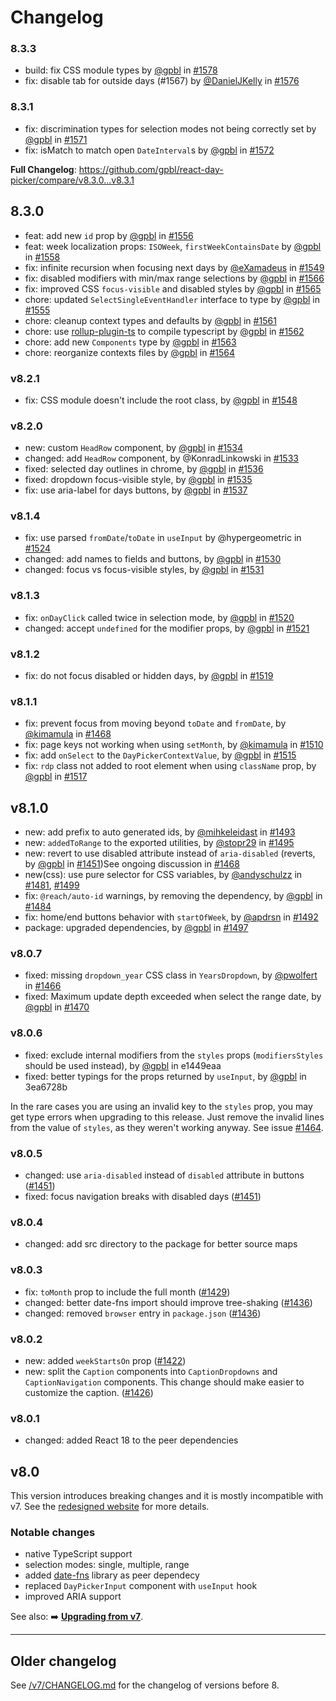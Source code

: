 # Changelog

### 8.3.3

- build: fix CSS module types by [@gpbl](https://github.com/gpbl) in [#1578](https://github.com/gpbl/react-day-picker/pull/1578)
- fix: disable tab for outside days (#1567) by [@DanielJKelly](https://github.com/DanielJKelly) in [#1576](https://github.com/gpbl/react-day-picker/pull/1576)

### 8.3.1

- fix: discrimination types for selection modes not being correctly set by [@gpbl](https://github.com/gpbl) in [#1571](https://github.com/gpbl/react-day-picker/pull/1571)
- fix: isMatch to match open `DateInterval`s by [@gpbl](https://github.com/gpbl) in [#1572](https://github.com/gpbl/react-day-picker/pull/1572)

**Full Changelog**: https://github.com/gpbl/react-day-picker/compare/v8.3.0...v8.3.1

## 8.3.0

- feat: add new `id` prop by [@gpbl](https://github.com/gpbl) in [#1556](https://github.com/gpbl/react-day-picker/pull/1556)
- feat: week localization props: `ISOWeek`, `firstWeekContainsDate` by [@gpbl](https://github.com/gpbl) in [#1558](https://github.com/gpbl/react-day-picker/pull/1558)
- fix: infinite recursion when focusing next days by [@eXamadeus](https://github.com/eXamadeus) in [#1549](https://github.com/gpbl/react-day-picker/pull/1549)
- fix: disabled modifiers with min/max range selections by [@gpbl](https://github.com/gpbl) in [#1566](https://github.com/gpbl/react-day-picker/pull/1566)
- fix: improved CSS `focus-visible` and disabled styles by [@gpbl](https://github.com/gpbl) in [#1565](https://github.com/gpbl/react-day-picker/pull/1565)
- chore: updated `SelectSingleEventHandler` interface to type by [@gpbl](https://github.com/gpbl) in [#1555](https://github.com/gpbl/react-day-picker/pull/1555)
- chore: cleanup context types and defaults by [@gpbl](https://github.com/gpbl) in [#1561](https://github.com/gpbl/react-day-picker/pull/1561)
- chore: use [rollup-plugin-ts](https://www.npmjs.com/package/rollup-plugin-ts) to compile typescript by [@gpbl](https://github.com/gpbl) in [#1562](https://github.com/gpbl/react-day-picker/pull/1562)
- chore: add new `Components` type by [@gpbl](https://github.com/gpbl) in [#1563](https://github.com/gpbl/react-day-picker/pull/1563)
- chore: reorganize contexts files by [@gpbl](https://github.com/gpbl) in [#1564](https://github.com/gpbl/react-day-picker/pull/1564)

### v8.2.1

- fix: CSS module doesn't include the root class, by [@gpbl](https://github.com/gpbl) in [#1548](https://github.com/gpbl/react-day-picker/pull/1548)

### v8.2.0

- new: custom `HeadRow` component, by [@gpbl](https://github.com/gpbl) in [#1534](https://github.com/gpbl/react-day-picker/pull/1534)
- changed: add `HeadRow` component, by @KonradLinkowski in [#1533](https://github.com/gpbl/react-day-picker/pull/1533)
- fixed: selected day outlines in chrome, by [@gpbl](https://github.com/gpbl) in [#1536](https://github.com/gpbl/react-day-picker/pull/1536)
- fixed: dropdown focus-visible style, by [@gpbl](https://github.com/gpbl) in [#1535](https://github.com/gpbl/react-day-picker/pull/1535)
- fix: use aria-label for days buttons, by [@gpbl](https://github.com/gpbl) in [#1537](https://github.com/gpbl/react-day-picker/pull/1537)

### v8.1.4

- fix: use parsed `fromDate`/`toDate` in `useInput` by @hypergeometric in [#1524](https://github.com/gpbl/react-day-picker/pull/1524)
- changed: add names to fields and buttons, by [@gpbl](https://github.com/gpbl) in [#1530](https://github.com/gpbl/react-day-picker/pull/1530)
- changed: focus vs focus-visible styles, by [@gpbl](https://github.com/gpbl) in [#1531](https://github.com/gpbl/react-day-picker/pull/1531)

### v8.1.3

- fix: `onDayClick` called twice in selection mode, by [@gpbl](https://github.com/gpbl) in [#1520](https://github.com/gpbl/react-day-picker/pull/1520)
- changed: accept `undefined` for the modifier props, by [@gpbl](https://github.com/gpbl) in [#1521](https://github.com/gpbl/react-day-picker/pull/1521)

### v8.1.2

- fix: do not focus disabled or hidden days, by [@gpbl](https://github.com/gpbl) in [#1519](https://github.com/gpbl/react-day-picker/pull/1519)

### v8.1.1

- fix: prevent focus from moving beyond `toDate` and `fromDate`, by [@kimamula](https://github.com/kimamula) in [#1468](https://github.com/gpbl/react-day-picker/pull/1468)
- fix: page keys not working when using `setMonth`, by [@kimamula](https://github.com/kimamula) in [#1510](https://github.com/gpbl/react-day-picker/pull/1510)
- fix: add `onSelect` to the `DayPickerContextValue`, by [@gpbl](https://github.com/gpbl) in [#1515](https://github.com/gpbl/react-day-picker/pull/1515)
- fix: `rdp` class not added to root element when using `className` prop, by [@gpbl](https://github.com/gpbl) in [#1517](https://github.com/gpbl/react-day-picker/pull/1517)

## v8.1.0

- new: add prefix to auto generated ids, by [@mihkeleidast](https://github.com/mihkeleidast) in [#1493](https://github.com/gpbl/react-day-picker/pull/1493)
- new: `addedToRange` to the exported utilities, by [@stopr29](https://github.com/stopr29) in [#1495](https://github.com/gpbl/react-day-picker/pull/1495)
- new: revert to use disabled attribute instead of `aria-disabled` (reverts, by [@gpbl](https://github.com/gpbl) in [#1451](https://github.com/gpbl/react-day-picker/pull/1451))See ongoing discussion in [#1468](https://github.com/gpbl/react-day-picker/pull/1468)
- new(css): use pure selector for CSS variables, by [@andyschulzz](https://github.com/andyschulzz) in [#1481](https://github.com/gpbl/react-day-picker/pull/1481), [#1499](https://github.com/gpbl/react-day-picker/pull/1499)
- fix: `@reach/auto-id` warnings, by removing the dependency, by [@gpbl](https://github.com/gpbl) in [#1484](https://github.com/gpbl/react-day-picker/pull/1484)
- fix: home/end buttons behavior with `startOfWeek`, by [@apdrsn](https://github.com/apdrsn) in [#1492](https://github.com/gpbl/react-day-picker/pull/1492)
- package: upgraded dependencies, by [@gpbl](https://github.com/gpbl) in [#1497](https://github.com/gpbl/react-day-picker/pull/1497)

### v8.0.7

- fixed: missing `dropdown_year` CSS class in `YearsDropdown`, by [@pwolfert](https://github.com/pwolfert) in [#1466](https://github.com/gpbl/react-day-picker/pull/1466)
- fixed: Maximum update depth exceeded when select the range date, by [@gpbl](https://github.com/gpbl) in [#1470](https://github.com/gpbl/react-day-picker/pull/1470)

### v8.0.6

- fixed: exclude internal modifiers from the `styles` props (`modifiersStyles` should be used instead), by [@gpbl](https://github.com/gpbl) in e1449eaa
- fixed: better typings for the props returned by `useInput`, by [@gpbl](https://github.com/gpbl) in 3ea6728b

In the rare cases you are using an invalid key to the `styles` prop, you may get type errors when upgrading to this release. Just remove the invalid lines from the value of `styles`, as they weren't working anyway. See issue [#1464](https://github.com/gpbl/react-day-picker/issues/1464).

### v8.0.5

- changed: use `aria-disabled` instead of `disabled` attribute in buttons ([#1451](https://github.com/gpbl/react-day-picker/pull/1451))
- fixed: focus navigation breaks with disabled days ([#1451](https://github.com/gpbl/react-day-picker/pull/1451))

### v8.0.4

- changed: add src directory to the package for better source maps

### v8.0.3

- fix: `toMonth` prop to include the full month ([#1429](https://github.com/gpbl/react-day-picker/pull/1429))
- changed: better date-fns import should improve tree-shaking ([#1436](https://github.com/gpbl/react-day-picker/pull/1436))
- changed: removed `browser` entry in `package.json` ([#1436](https://github.com/gpbl/react-day-picker/pull/1436))

### v8.0.2

- new: added `weekStartsOn` prop ([#1422](https://github.com/gpbl/react-day-picker/pull/1422))
- new: split the `Caption` components into `CaptionDropdowns` and `CaptionNavigation` components. This change should make easier to customize the caption. ([#1426](https://github.com/gpbl/react-day-picker/pull/1426))

### v8.0.1

- changed: added React 18 to the peer dependencies

## v8.0

This version introduces breaking changes and it is mostly incompatible with v7. See the [redesigned website](https://react-day-picker.js.org) for more details.

### Notable changes

- native TypeScript support
- selection modes: single, multiple, range
- added [date-fns](http://date-fns.org) library as peer dependecy
- replaced `DayPickerInput` component with `useInput` hook
- improved ARIA support

See also: ➡️ **[Upgrading from v7](https://react-day-picker.js.org/guides/upgrading)**.

---

## Older changelog

See [/v7/CHANGELOG.md](https://github.com/gpbl/react-day-picker/blob/v7/CHANGELOG.md) for the changelog of versions before 8.
